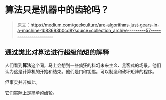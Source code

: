# 算法只是机器中的齿轮吗？

> 原文：<https://medium.com/geekculture/are-algorithms-just-gears-in-a-machine-1b83693b0cd8?source=collection_archive---------57----------------------->

## 通过类比对算法进行超级简短的解释

人们看到**算法**这个词，马上会想到一些疯狂的科幻未来主义、黑客式的场景。他们认为这是计算机的开始和结束。他们是门和钥匙。可以制造和破坏矩阵的程序。

但事实并非如此。

它们实际上是简单的齿轮。